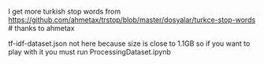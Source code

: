 

I get more turkish stop words from https://github.com/ahmetax/trstop/blob/master/dosyalar/turkce-stop-words # thanks to ahmetax

tf-idf-dataset.json not here because size is close to 1.1GB so if you want to play with it you must run ProcessingDataset.ipynb